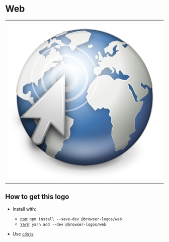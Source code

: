 # Web

<table>
    <tbody>
        <tr>
            <td height="512px" width="512px">
                <a href="./"><img width="500px" src="web_512x512.png" alt="Web browser logo"></a>
            </td>
        <tr>
    </tbody>
</table>


## How to get this logo

* Install with:

  * [`npm`](https://www.npmjs.com/): `npm install --save-dev @browser-logos/web`
  * [`Yarn`](https://yarnpkg.com/): `yarn add --dev @browser-logos/web`

* Use [`cdnjs`](https://cdnjs.com/libraries/browser-logos)
